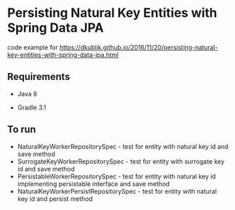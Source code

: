Persisting Natural Key Entities with Spring Data JPA
===============

code example for https://dkublik.github.io/2016/11/20/persisting-natural-key-entities-with-spring-data-jpa.html


## Requirements

* Java 8

* Gradle 3.1

## To run
* NaturalKeyWorkerRepositorySpec - test for entity with natural key id and save method
* SurrogateKeyWorkerRepositorySpec - test for entity with surrogate key id and save method
* PersistableWorkerRepositorySpec - test for entity with natural key id implementing persistable interface and save method
* NaturalKeyWorkerPersistRepositorySpec - test for entity with natural key id and persist method





